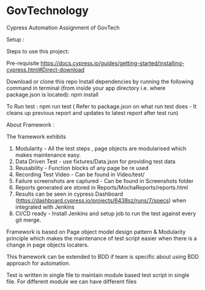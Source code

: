 # GovTechnology
Cypress Automation Assignment of GovTech

Setup :

Steps to use this project:

Pre-requisite 
https://docs.cypress.io/guides/getting-started/installing-cypress.html#Direct-download

Download or clone this repo
Install dependencies by running the following command in terminal (from inside your app directory i.e. where package.json is located): 
npm install

To Run test :
npm run test ( Refer to package.json on what run test does - It cleans up previous report and updates to latest report after test run)

About Framework :

The framework exhibits 
1. Modularity  - All the test steps , page objects are modularised which makes maintenance easy. 
2. Data Driven Test - use fixtures/Data.json for providing test data
3. Reusability - Function blocks of any page be re used
4. Recording Test Video - Can be found in Video/test/
5. Failure screenshots are captured - Can be found in Screenshots folder
6. Reports generated are stored in Reports/MochaReports/reports.html 
7. Results can be seen in cypress Dashboard (https://dashboard.cypress.io/projects/6438sz/runs/7/specs) when integrated with Jenkins
8. CI/CD ready - Install Jenkins and setup job to run the test against every git merge.


Framework is based on Page object model design pattern & Modularity principle which makes the maintenance of test script easier when there is a change in page objects locaters.

This framework can be extended to BDD if team is specific about using BDD approach for automation. 

Test is written in single file to maintain module based test script in single file. For different module we can have different files



